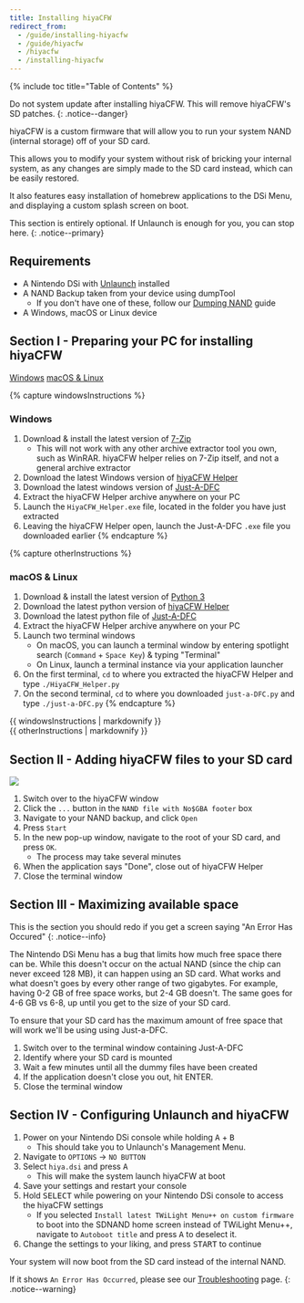 ```yaml
---
title: Installing hiyaCFW
redirect_from:
  - /guide/installing-hiyacfw
  - /guide/hiyacfw
  - /hiyacfw
  - /installing-hiyacfw
---
```


{% include toc title="Table of Contents" %}

Do not system update after installing hiyaCFW. This will remove hiyaCFW's SD patches.
{: .notice--danger}

hiyaCFW is a custom firmware that will allow you to run your system NAND (internal storage) off of your SD card.

This allows you to modify your system without risk of bricking your internal system, as any changes are simply made to the SD card instead, which can be easily restored.

It also features easy installation of homebrew applications to the DSi Menu, and displaying a custom splash screen on boot.

This section is entirely optional. If Unlaunch is enough for you, you can stop here.
{: .notice--primary}

## Requirements
- A Nintendo DSi with [Unlaunch](/installing-unlaunch) installed
- A NAND Backup taken from your device using dumpTool
   - If you don't have one of these, follow our [Dumping NAND](dumping-nand) guide
- A Windows, macOS or Linux device

## Section I - Preparing your PC for installing hiyaCFW

<a class="tablinks btn btn--large btn--info delink" id="windows" href="#windowsInstructions" onclick="openTab(event, 'windowsInstructions')">Windows</a>
<a class="tablinks btn btn--large btn--info delink" id="other" href="#otherInstructions" onclick="openTab(event, 'otherInstructions')">macOS & Linux</a>

{% capture windowsInstructions %}
### Windows

1. Download & install the latest version of [7-Zip](https://www.7-zip.org/download.html)
   - This will not work with any other archive extractor tool you own, such as WinRAR. hiyaCFW helper relies on 7-Zip itself, and not a general archive extractor
1. Download the latest Windows version of [hiyaCFW Helper](https://github.com/mondul/HiyaCFW-Helper/releases)
1. Download the latest windows version of [Just-A-DFC](https://github.com/yourkalamity/just-a-dfc/releases)
1. Extract the hiyaCFW Helper archive anywhere on your PC
1. Launch the `HiyaCFW_Helper.exe` file, located in the folder you have just extracted
1. Leaving the hiyaCFW Helper open, launch the Just-A-DFC `.exe` file you downloaded earlier
{% endcapture %}

{% capture otherInstructions %}
### macOS & Linux

1. Download & install the latest version of [Python 3](https://www.python.org/downloads/)
1. Download the latest python version of [hiyaCFW Helper](https://github.com/mondul/HiyaCFW-Helper/releases)
1. Download the latest python file of [Just-A-DFC](https://github.com/yourkalamity/just-a-dfc/releases)
1. Extract the hiyaCFW Helper archive anywhere on your PC
1. Launch two terminal windows
   - On macOS, you can launch a terminal window by entering spotlight search (`Command` + `Space Key`) & typing "Terminal"
   - On Linux, launch a terminal instance via your application launcher
1. On the first terminal, `cd` to where you extracted the hiyaCFW Helper and type `./HiyaCFW_Helper.py`
1. On the second terminal, `cd` to where you downloaded `just-a-DFC.py` and type `./just-a-DFC.py`
{% endcapture %}

<div id="windowsInstructions" class="blanktabcontent">{{ windowsInstructions | markdownify }}</div>
<div id="otherInstructions" class="blanktabcontent">{{ otherInstructions | markdownify }}</div>

<script src="/assets/js/tabs.js"></script>

## Section II - Adding hiyaCFW files to your SD card
![](https://image.ibb.co/hhzKRL/Screen-Shot-2018-10-18-at-16-30-18.png)

1. Switch over to the hiyaCFW window
1. Click the `...` button in the `NAND file with No$GBA footer` box
1. Navigate to your NAND backup, and click `Open`
1. Press `Start`
1. In the new pop-up window, navigate to the root of your SD card, and press `OK`.
   - The process may take several minutes
1. When the application says "Done", close out of hiyaCFW Helper
1. Close the terminal window

## Section III - Maximizing available space

This is the section you should redo if you get a screen saying "An Error Has Occured"
{: .notice--info}

The Nintendo DSi Menu has a bug that limits how much free space there can be. While this doesn't occur on the actual NAND (since the chip can never exceed 128 MB), it can happen using an SD card. What works and what doesn't goes by every other range of two gigabytes. For example, having 0-2 GB of free space works, but 2-4 GB doesn't. The same goes for 4-6 GB vs 6-8, up until you get to the size of your SD card.

To ensure that your SD card has the maximum amount of free space that will work we'll be using using Just-a-DFC.

1. Switch over to the terminal window containing Just-A-DFC
1. Identify where your SD card is mounted
1. Wait a few minutes until all the dummy files have been created
1. If the application doesn't close you out, hit ENTER.
1. Close the terminal window

## Section IV - Configuring Unlaunch and hiyaCFW

1. Power on your Nintendo DSi console while holding <kbd>A</kbd> + <kbd>B</kbd>
   - This should take you to Unlaunch's Management Menu.
1. Navigate to `OPTIONS` -> `NO BUTTON`
1. Select `hiya.dsi` and press <kbd>A</kbd>
   - This will make the system launch hiyaCFW at boot
1. Save your settings and restart your console
1. Hold <kbd>SELECT</kbd> while powering on your Nintendo DSi console to access the hiyaCFW settings
   - If you selected `Install latest TWiLight Menu++ on custom firmware` to boot into the SDNAND home screen instead of TWiLight Menu++, navigate to `Autoboot title` and press <kbd>A</kbd> to deselect it.
1. Change the settings to your liking, and press <kbd>START</kbd> to continue

Your system will now boot from the SD card instead of the internal NAND.

If it shows `An Error Has Occurred`, please see our [Troubleshooting](troubleshooting) page.
{: .notice--warning}
